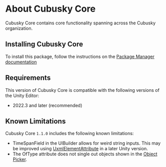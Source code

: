 # About Cubusky Core
Cubusky Core contains core functionality spanning across the Cubusky organization.

## Installing Cubusky Core
To install this package, follow the instructions on the [Package Manager documentation](https://docs.unity3d.com/Manual/upm-ui-giturl.html)

## Requirements
This version of Cubusky Core is compatible with the following versions of the Unity Editor:
- 2022.3 and later (recommended)

## Known Limitations
Cubusky Core `1.1.0` includes the following known limitations:
- TimeSpanField in the UIBuilder allows for weird string inputs. This may be improved using [UxmlElementAttribute](https://docs.unity3d.com/2023.2/Documentation/ScriptReference/UIElements.UxmlElementAttribute.html) in a later Unity version.
- The OfType attribute does not single out objects shown in the [Object Picker](https://docs.unity3d.com/Manual/search-advanced-object-picker.html).